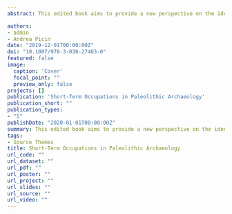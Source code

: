 ```yaml
---
abstract: This edited book aims to provide a new perspective on the identification and interpretation of short-term occupations in Paleolithic Archaeology.The volume includes contributions with a particular focus on the definition and identification of short-term occupations in Paleolithic contexts, aiming to improve our current knowledge on the topic, both methodologically and interpretatively. The set of chapters coming from a broad spectrum of geographies and chronologies will contribute to the debate on the definition of short-term occupations but also to a better understanding on how past hunter-gatherers communities adapted and moved in different environmental contexts across time. The in-depth examinations of short-term occupations in different chronologies and environments will shed light on an aspect of the behavioral trajectories of the human species in the management of the territory.

authors:
- admin
- Andrea Picin
date: "2019-12-01T00:00:00Z"
doi: "10.1007/978-3-030-27403-0"
featured: false
image:
  caption: 'Cover'
  focal_point: ""
  preview_only: false
projects: []
publication: 'Short-Term Occupations in Paleolithic Archaeology'
publication_short: ""
publication_types:
- "5"
publishDate: "2020-01-01T00:00:00Z"
summary: This edited book aims to provide a new perspective on the identification and interpretation of short-term occupations in Paleolithic Archaeology.The volume includes contributions with a particular focus on the definition and identification of short-term occupations in Paleolithic contexts, aiming to improve our current knowledge on the topic, both methodologically and interpretatively. The set of chapters coming from a broad spectrum of geographies and chronologies will contribute to the debate on the definition of short-term occupations but also to a better understanding on how past hunter-gatherers communities adapted and moved in different environmental contexts across time. The in-depth examinations of short-term occupations in different chronologies and environments will shed light on an aspect of the behavioral trajectories of the human species in the management of the territory.
tags:
- Source Themes
title: Short-Term Occupations in Paleolithic Archaeology
url_code: ""
url_dataset: ""
url_pdf: ""
url_poster: ""
url_project: ""
url_slides: ""
url_source: ""
url_video: ""
---
```

